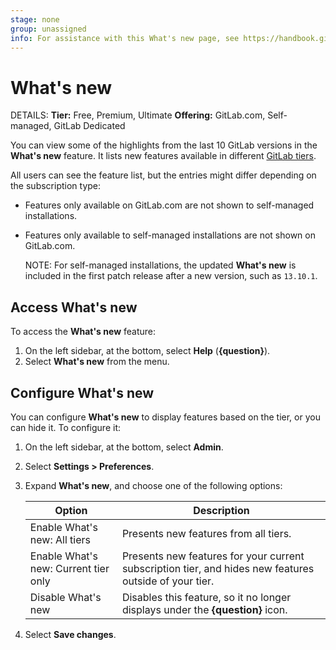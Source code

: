 ```yaml
---
stage: none
group: unassigned
info: For assistance with this What's new page, see https://handbook.gitlab.com/handbook/product/ux/technical-writing/#assignments-to-other-projects-and-subjects.
---
```


# What's new

DETAILS:
**Tier:** Free, Premium, Ultimate
**Offering:** GitLab.com, Self-managed, GitLab Dedicated

You can view some of the highlights from the last 10
GitLab versions in the **What's new** feature. It lists new features available in different
[GitLab tiers](https://about.gitlab.com/pricing/).

All users can see the feature list, but the entries might differ depending on the subscription type:

- Features only available on GitLab.com are not shown to self-managed installations.
- Features only available to self-managed installations are not shown on GitLab.com.

  NOTE:
  For self-managed installations, the updated **What's new** is included
  in the first patch release after a new version, such as `13.10.1`.

## Access What's new

To access the **What's new** feature:

1. On the left sidebar, at the bottom, select **Help** (**{question}**).
1. Select **What's new** from the menu.

## Configure What's new

You can configure **What's new** to display features based on the tier,
or you can hide it. To configure it:

1. On the left sidebar, at the bottom, select **Admin**.
1. Select **Settings > Preferences**.
1. Expand **What's new**, and choose one of the following options:

   | Option | Description |
   | ------ | ----------- |
   | Enable What's new: All tiers | Presents new features from all tiers. |
   | Enable What's new: Current tier only | Presents new features for your current subscription tier, and hides new features outside of your tier. |
   | Disable What's new | Disables this feature, so it no longer displays under the **{question}** icon. |

1. Select **Save changes**.
